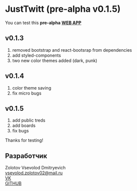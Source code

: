 # JustTwitt (pre-alpha v0.1.5)

You can test this
<b>pre-alpha</b>
<a href="https://justtwitt-a5e19.web.app/">
<b>WEB APP</b>
</a>

## v0.1.3
1. removed bootstrap and react-bootsrap from dependencies
2. add styled-components
3. two new color themes added (dark, punk)
## v0.1.4
1. color theme saving
2. fix micro bugs
## v0.1.5
1. add public treds
2. add boards
3. fix bugs


Thanks for testing!


## Разработчик
Zolotov Vsevolod Dmitryevich<br />
vsevolod.zolotov02@mail.ru<br />
<a href="https://vk.com/vsezol">VK</a><br/>
<a href="https://github.com/vsezol">GITHUB</a>

